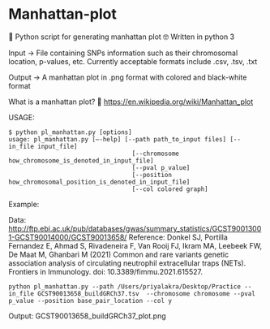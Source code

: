 # Manhattan-plot

🐍 Python script for generating manhattan plot 🤓
Written in python 3

Input -> File containing SNPs information such as their chromosomal location, p-values, etc. Currently acceptable formats include .csv, .tsv, .txt 

Output -> A manhattan plot in .png format with colored and black-white format 

What is a manhattan plot? 🤔 https://en.wikipedia.org/wiki/Manhattan_plot 

USAGE: 

    $ python pl_manhattan.py [options]
    usage: pl_manhattan.py [—-help] [--path path_to_input files] [--in_file input_file] 
                                      [--chromosome how_chromosome_is_denoted_in_input_file] 
                                      [--pval p_value] 
                                      [--position how_chromosomal_position_is_denoted_in_input_file] 
                                      [--col colored graph]  
    

Example:

Data: http://ftp.ebi.ac.uk/pub/databases/gwas/summary_statistics/GCST90013001-GCST90014000/GCST90013658/
Reference: Donkel SJ, Portilla Fernandez E, Ahmad S, Rivadeneira F, Van Rooij FJ, Ikram MA, Leebeek FW,  De Maat M, Ghanbari M (2021) Common and rare variants genetic association analysis of circulating neutrophil extracellular traps (NETs). Frontiers in Immunology. doi: 10.3389/fimmu.2021.615527.

    python pl_manhattan.py --path /Users/priyalakra/Desktop/Practice --in_file GCST90013658_buildGRCh37.tsv  --chromosome chromosome --pval p_value --position base_pair_location --col y

Output: GCST90013658_buildGRCh37_plot.png 


